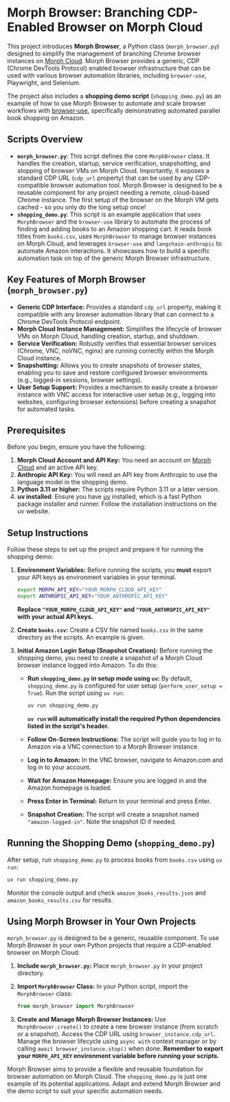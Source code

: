 # Morph Browser: Branching CDP-Enabled Browser on Morph Cloud

This project introduces **Morph Browser**, a Python class (`morph_browser.py`) designed to simplify the management of branching Chrome browser instances on [Morph Cloud](https://morphcloud.ai/). Morph Browser provides a generic, CDP (Chrome DevTools Protocol) enabled browser infrastructure that can be used with various browser automation libraries, including `browser-use`, Playwright, and Selenium.

The project also includes a **shopping demo script** (`shopping_demo.py`) as an example of how to use Morph Browser to automate and scale browser workflows with [browser-use](https://github.com/browser-use/browser-use), specifically demonstrating automated parallel book shopping on Amazon.

## Scripts Overview

*   **`morph_browser.py`**: This script defines the core `MorphBrowser` class. It handles the creation, startup, service verification, snapshotting, and stopping of browser VMs on Morph Cloud. Importantly, it exposes a standard CDP URL (`cdp_url` property) that can be used by any CDP-compatible browser automation tool. Morph Browser is designed to be a reusable component for any project needing a remote, cloud-based Chrome instance. The first setup of the browser on the Morph VM gets cached - so you only do the long setup once!
*   **`shopping_demo.py`**: This script is an example application that uses `MorphBrowser` and the `browser-use` library to automate the process of finding and adding books to an Amazon shopping cart. It reads book titles from `books.csv`, uses `MorphBrowser` to manage browser instances on Morph Cloud, and leverages `browser-use` and `langchain-anthropic` to automate Amazon interactions. It showcases how to build a specific automation task on top of the generic Morph Browser infrastructure.

## Key Features of Morph Browser (`morph_browser.py`)

*   **Generic CDP Interface:** Provides a standard `cdp_url` property, making it compatible with any browser automation library that can connect to a Chrome DevTools Protocol endpoint.
*   **Morph Cloud Instance Management:** Simplifies the lifecycle of browser VMs on Morph Cloud, handling creation, startup, and shutdown.
*   **Service Verification:** Robustly verifies that essential browser services (Chrome, VNC, noVNC, nginx) are running correctly within the Morph Cloud instance.
*   **Snapshotting:** Allows you to create snapshots of browser states, enabling you to save and restore configured browser environments (e.g., logged-in sessions, browser settings).
*   **User Setup Support:** Provides a mechanism to easily create a browser instance with VNC access for interactive user setup (e.g., logging into websites, configuring browser extensions) before creating a snapshot for automated tasks.

## Prerequisites

Before you begin, ensure you have the following:

1.  **Morph Cloud Account and API Key:** You need an account on [Morph Cloud](https://morphcloud.ai/) and an active API key.
2.  **Anthropic API Key:** You will need an API key from Anthropic to use the language model in the shopping demo.
3.  **Python 3.11 or higher:** The scripts require Python 3.11 or a later version.
4.  **uv installed**: Ensure you have [uv](https://astral.sh/uv) installed, which is a fast Python package installer and runner. Follow the installation instructions on the uv website.

## Setup Instructions

Follow these steps to set up the project and prepare it for running the shopping demo:

1.  **Environment Variables:** Before running the scripts, you **must** export your API keys as environment variables in your terminal.

    ```bash
    export MORPH_API_KEY="YOUR_MORPH_CLOUD_API_KEY"
    export ANTHROPIC_API_KEY="YOUR_ANTHROPIC_API_KEY"
    ```
    **Replace `"YOUR_MORPH_CLOUD_API_KEY"` and `"YOUR_ANTHROPIC_API_KEY"` with your actual API keys.**

2.  **Create `books.csv`:** Create a CSV file named `books.csv` in the same directory as the scripts. An example is given.

3.  **Initial Amazon Login Setup (Snapshot Creation):**
    Before running the shopping demo, you need to create a snapshot of a Morph Cloud browser instance logged into Amazon. To do this:

    *   **Run `shopping_demo.py` in setup mode using `uv`:** By default, `shopping_demo.py` is configured for user setup (`perform_user_setup = True`). Run the script using `uv run`:

        ```bash
        uv run shopping_demo.py
        ```
        **`uv run` will automatically install the required Python dependencies listed in the script's header.**

    *   **Follow On-Screen Instructions:** The script will guide you to log in to Amazon via a VNC connection to a Morph Browser instance.
    *   **Log in to Amazon:** In the VNC browser, navigate to Amazon.com and log in to your account.
    *   **Wait for Amazon Homepage:** Ensure you are logged in and the Amazon homepage is loaded.
    *   **Press Enter in Terminal:** Return to your terminal and press Enter.
    *   **Snapshot Creation:** The script will create a snapshot named `"amazon-logged-in"`. Note the snapshot ID if needed.

## Running the Shopping Demo (`shopping_demo.py`)

After setup, run `shopping_demo.py` to process books from `books.csv` using `uv run`:

```bash
uv run shopping_demo.py
```

Monitor the console output and check `amazon_books_results.json` and `amazon_books_results.csv` for results.

## Using Morph Browser in Your Own Projects

`morph_browser.py` is designed to be a generic, reusable component. To use Morph Browser in your own Python projects that require a CDP-enabled browser on Morph Cloud:

1.  **Include `morph_browser.py`:** Place `morph_browser.py` in your project directory.
2.  **Import `MorphBrowser` Class:** In your Python script, import the `MorphBrowser` class:

    ```python
    from morph_browser import MorphBrowser
    ```

3.  **Create and Manage Morph Browser Instances:** Use `MorphBrowser.create()` to create a new browser instance (from scratch or a snapshot). Access the CDP URL using `browser_instance.cdp_url`. Manage the browser lifecycle using `async with` context manager or by calling `await browser_instance.stop()` when done. **Remember to export your `MORPH_API_KEY` environment variable before running your scripts.**

Morph Browser aims to provide a flexible and reusable foundation for browser automation on Morph Cloud. The `shopping_demo.py` is just one example of its potential applications. Adapt and extend Morph Browser and the demo script to suit your specific automation needs.
